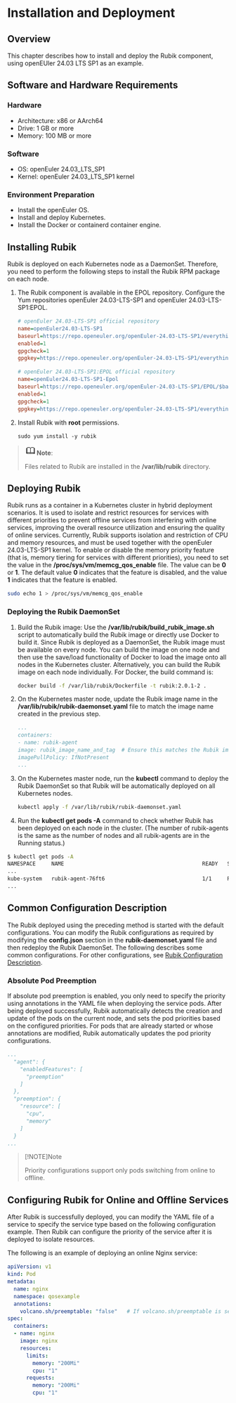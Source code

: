# Installation and Deployment

## Overview

This chapter describes how to install and deploy the Rubik component, using openEUler 24.03 LTS SP1 as an example.

## Software and Hardware Requirements

### Hardware

- Architecture: x86 or AArch64
- Drive: 1 GB or more
- Memory: 100 MB or more

### Software

- OS: openEuler 24.03_LTS_SP1
- Kernel: openEuler 24.03_LTS_SP1 kernel

### Environment Preparation

- Install the openEuler OS.
- Install and deploy Kubernetes.
- Install the Docker or containerd container engine.

## Installing Rubik

Rubik is deployed on each Kubernetes node as a DaemonSet. Therefore, you need to perform the following steps to install the Rubik RPM package on each node.

1. The Rubik component is available in the EPOL repository. Configure the Yum repositories openEuler 24.03-LTS-SP1 and openEuler 24.03-LTS-SP1:EPOL.

    ```ini
    # openEuler 24.03-LTS-SP1 official repository
   name=openEuler24.03-LTS-SP1
   baseurl=https://repo.openeuler.org/openEuler-24.03-LTS-SP1/everything/$basearch/ 
   enabled=1
   gpgcheck=1
   gpgkey=https://repo.openeuler.org/openEuler-24.03-LTS-SP1/everything/$basearch/RPM-GPG-KEY-openEuler
    ```

    ```ini
    # openEuler 24.03-LTS-SP1:EPOL official repository
   name=openEuler24.03-LTS-SP1-Epol
   baseurl=https://repo.openeuler.org/openEuler-24.03-LTS-SP1/EPOL/$basearch/
   enabled=1
   gpgcheck=1
   gpgkey=https://repo.openeuler.org/openEuler-24.03-LTS-SP1/everything/$basearch/RPM-GPG-KEY-openEuler
    ```

2. Install Rubik with **root** permissions.

    ```shell
    sudo yum install -y rubik
    ```

> ![](./figures/icon-note.gif)**Note**:
>
> Files related to Rubik are installed in the **/var/lib/rubik** directory.

## Deploying Rubik

Rubik runs as a container in a Kubernetes cluster in hybrid deployment scenarios. It is used to isolate and restrict resources for services with different priorities to prevent offline services from interfering with online services, improving the overall resource utilization and ensuring the quality of online services. Currently, Rubik supports isolation and restriction of CPU and memory resources, and must be used together with the openEuler 24.03-LTS-SP1 kernel. To enable or disable the memory priority feature (that is, memory tiering for services with different priorities), you need to set the value in the **/proc/sys/vm/memcg_qos_enable** file. The value can be **0** or **1**. The default value **0** indicates that the feature is disabled, and the value **1** indicates that the feature is enabled.

```bash
sudo echo 1 > /proc/sys/vm/memcg_qos_enable
```

### Deploying the Rubik DaemonSet

1. Build the Rubik image: Use the **/var/lib/rubik/build_rubik_image.sh** script to automatically build the Rubik image or directly use Docker to build it. Since Rubik is deployed as a DaemonSet, the Rubik image must be available on every node. You can build the image on one node and then use the save/load functionality of Docker to load the image onto all nodes in the Kubernetes cluster. Alternatively, you can build the Rubik image on each node individually. For Docker, the build command is:

    ```sh
    docker build -f /var/lib/rubik/Dockerfile -t rubik:2.0.1-2 .
    ```

2. On the Kubernetes master node, update the Rubik image name in the **/var/lib/rubik/rubik-daemonset.yaml** file to match the image name created in the previous step.

    ```yaml
    ...
    containers:
    - name: rubik-agent
    image: rubik_image_name_and_tag  # Ensure this matches the Rubik image name built earlier.
    imagePullPolicy: IfNotPresent
    ...
    ```

3. On the Kubernetes master node, run the **kubectl** command to deploy the Rubik DaemonSet so that Rubik will be automatically deployed on all Kubernetes nodes.

    ```sh
    kubectl apply -f /var/lib/rubik/rubik-daemonset.yaml
    ```

4. Run the **kubectl get pods -A** command to check whether Rubik has been deployed on each node in the cluster. (The number of rubik-agents is the same as the number of nodes and all rubik-agents are in the Running status.)

```sh
$ kubectl get pods -A
NAMESPACE     NAME                                            READY   STATUS    RESTARTS   AGE
...
kube-system   rubik-agent-76ft6                               1/1     Running   0          4s
...
```

## Common Configuration Description

The Rubik deployed using the preceding method is started with the default configurations. You can modify the Rubik configurations as required by modifying the **config.json** section in the **rubik-daemonset.yaml** file and then redeploy the Rubik DaemonSet. The following describes some common configurations. For other configurations, see [Rubik Configuration Description](./configuration.md).

### Absolute Pod Preemption

If absolute pod preemption is enabled, you only need to specify the priority using annotations in the YAML file when deploying the service pods. After being deployed successfully, Rubik automatically detects the creation and update of the pods on the current node, and sets the pod priorities based on the configured priorities. For pods that are already started or whose annotations are modified, Rubik automatically updates the pod priority configurations.

```yaml
...
  "agent": {
    "enabledFeatures": [
      "preemption"
    ]
  },
  "preemption": {
    "resource": [
      "cpu",
      "memory"
    ]
  }
...
```

> [!NOTE]Note
>
> Priority configurations support only pods switching from online to offline.

## Configuring Rubik for Online and Offline Services

After Rubik is successfully deployed, you can modify the YAML file of a service to specify the service type based on the following configuration example. Then Rubik can configure the priority of the service after it is deployed to isolate resources.

The following is an example of deploying an online Nginx service:

```yaml
apiVersion: v1
kind: Pod
metadata:
  name: nginx
  namespace: qosexample
  annotations:
    volcano.sh/preemptable: "false"   # If volcano.sh/preemptable is set to true, the service is an offline service. If it is set to false, the service is an online service. The default value is false.
spec:
  containers:
  - name: nginx
    image: nginx
    resources:
      limits:
        memory: "200Mi"
        cpu: "1"
      requests:
        memory: "200Mi"
        cpu: "1"
```
